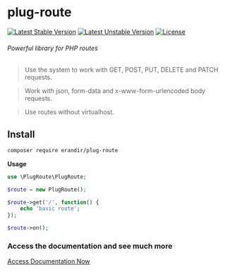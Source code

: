 # plug-route

[![Latest Stable Version](https://poser.pugx.org/erandir/plug-route/version)](https://packagist.org/packages/erandir/plug-route) [![Latest Unstable Version](https://poser.pugx.org/erandir/plug-route/v/unstable)](//packagist.org/packages/erandir/plug-route) [![License](https://poser.pugx.org/erandir/plug-route/license)](https://packagist.org/packages/erandir/plug-route)

###### Powerful library for PHP routes

> Use the system to work with GET, POST, PUT, DELETE and PATCH requests.

> Work with json, form-data and x-www-form-urlencoded body requests.

> Use routes without virtualhost.

## Install
```bash
composer require erandir/plug-route
```

**Usage**
```php
use \PlugRoute\PlugRoute;

$route = new PlugRoute();

$route->get('/', function() {
    echo 'basic route';
});

$route->on();
```
### Access the documentation and see much more
<a href="https://github.com/erandirjunior/plug-route/blob/master/doc/installation.md">Access Documentation Now</a>
